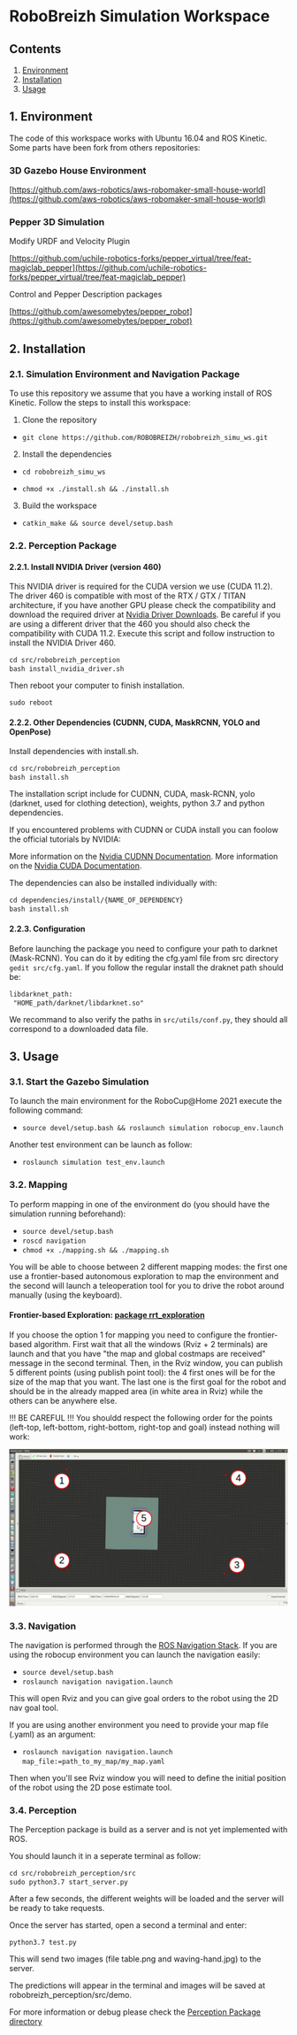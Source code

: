 RoboBreizh Simulation Workspace
==============

## Contents
1. [Environment](#1-environment)
2. [Installation](#2-installation)
3. [Usage](#3-usage)


## 1. Environment 
The code of this workspace works with Ubuntu 16.04 and ROS Kinetic. 
Some parts have been fork from others repositories:

### 3D Gazebo House Environment
[https://github.com/aws-robotics/aws-robomaker-small-house-world](https://github.com/aws-robotics/aws-robomaker-small-house-world)

### Pepper 3D Simulation
Modify URDF and Velocity Plugin

[https://github.com/uchile-robotics-forks/pepper_virtual/tree/feat-magiclab_pepper](https://github.com/uchile-robotics-forks/pepper_virtual/tree/feat-magiclab_pepper)

Control and Pepper Description packages

[https://github.com/awesomebytes/pepper_robot](https://github.com/awesomebytes/pepper_robot)

## 2. Installation

### 2.1. Simulation Environment and Navigation Package

To use this repository we assume that you have a working install of ROS Kinetic.
Follow the steps to install this workspace:
1. Clone the repository 

- `git clone https://github.com/ROBOBREIZH/robobreizh_simu_ws.git`

2. Install the dependencies

- `cd robobreizh_simu_ws`

- `chmod +x ./install.sh && ./install.sh`

3. Build the workspace

- `catkin_make && source devel/setup.bash`

### 2.2. Perception Package

#### 2.2.1. Install NVIDIA Driver (version 460)

This NVIDIA driver is required for the CUDA version we use (CUDA 11.2). The driver 460 is compatible with most of the RTX / GTX / TITAN architecture, if you have another GPU please check the compatibility and download the required driver at [Nvidia Driver Downloads](https://www.nvidia.com/Download/index.aspx?lang=en-us). Be careful if you are using a different driver that the 460 you should also check the compatibility with CUDA 11.2.
Execute this script and follow instruction to install the NVIDIA Driver 460.

```buildoutcfg
cd src/robobreizh_perception
bash install_nvidia_driver.sh 
```

Then reboot your computer to finish installation.

```buildoutcfg
sudo reboot 
```

#### 2.2.2. Other Dependencies (CUDNN, CUDA, MaskRCNN, YOLO and OpenPose)

Install dependencies with install.sh.

```buildoutcfg
cd src/robobreizh_perception
bash install.sh
```

The installation script include for CUDNN, CUDA, mask-RCNN, yolo (darknet, used for clothing detection), weights, python 3.7 and python dependencies.

If you encountered problems with CUDNN or CUDA install you can foolow the official tutorials by NVIDIA:

More information on the [Nvidia CUDNN Documentation](https://docs.nvidia.com/deeplearning/cudnn/install-guide/index.html).
More information on the [Nvidia CUDA Documentation](https://docs.nvidia.com/cuda/cuda-installation-guide-linux/index.html).

The dependencies can also be installed individually with:

```buildoutcfg
cd dependencies/install/{NAME_OF_DEPENDENCY}
bash install.sh
```

#### 2.2.3. Configuration

Before launching the package you need to configure your path to darknet (Mask-RCNN). You can do it by editing the cfg.yaml file from src directory `gedit src/cfg.yaml`. If you follow the regular install the draknet path should be:

 ```buildoutcfg
libdarknet_path:
  "HOME_path/darknet/libdarknet.so"
```

We recommand to also verify the paths in `src/utils/conf.py`, they should all correspond to a downloaded data file.

## 3. Usage

### 3.1. Start the Gazebo Simulation
To launch the main environment for the RoboCup@Home 2021 execute the following command:

- `source devel/setup.bash && roslaunch simulation robocup_env.launch`

Another test environment can be launch as follow:

- `roslaunch simulation test_env.launch`

### 3.2. Mapping 
To perform mapping in one of the environment do (you should have the simulation running beforehand):

- `source devel/setup.bash` 
- `roscd navigation`
- `chmod +x ./mapping.sh && ./mapping.sh`

You will be able to choose between 2 different mapping modes: the first one use a frontier-based autonomous exploration to map the environment and the second will launch a teleoperation tool for you to drive the robot around manually (using the keyboard).

#### Frontier-based Exploration: [package rrt_exploration](http://wiki.ros.org/rrt_exploration)

If you choose the option 1 for mapping you need to configure the frontier-based algorithm. First wait that all the windows (Rviz + 2 terminals) are launch and that you have "the map and global costmaps are received" message in the second terminal.
Then, in the Rviz window, you can publish 5 different points (using publish point tool): the 4 first ones will be for the size of the map that you want. The last one is the first goal for the robot and should be in the already mapped area (in white area in Rviz) while the others can be anywhere else.

!!! BE CAREFUL !!! You shouldd respect the following order for the points (left-top, left-bottom, right-bottom, right-top and goal) instead nothing will work:

![Order for the points](images/sequence_of_points.png)


### 3.3. Navigation

The navigation is performed through the [ROS Navigation Stack](http://wiki.ros.org/navigation). If you are using the robocup environment you can launch the navigation easily:

- `source devel/setup.bash`
- `roslaunch navigation navigation.launch`

This will open Rviz and you can give goal orders to the robot using the 2D nav goal tool.

If you are using another environment you need to provide your map file (.yaml) as an argument:

- `roslaunch navigation navigation.launch map_file:=path_to_my_map/my_map.yaml`

Then when you'll see Rviz window you will need to define the initial position of the robot using the 2D pose estimate tool.

### 3.4. Perception

The Perception package is build as a server and is not yet implemented with ROS.

You should launch it in a seperate terminal as follow:

```buildoutcfg
cd src/robobreizh_perception/src
sudo python3.7 start_server.py
```

After a few seconds, the different weights will be loaded and the server will be ready to take requests.

Once the server has started, open a second a terminal and enter:

```buildoutcfg
python3.7 test.py
```

This will send two images (file table.png and waving-hand.jpg) to the server. 

The predictions will appear in the terminal and images will be saved at robobreizh_perception/src/demo.

For more information or debug please check the [Perception Package directory](src/robobreizh_perception/Readme.md#start-the-server)
